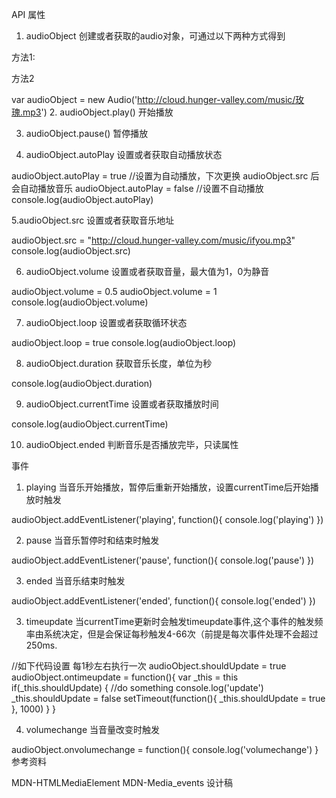 API
属性

1. audioObject
创建或者获取的audio对象，可通过以下两种方式得到

方法1:

<audio id="music" src="http://cloud.hunger-valley.com/music/玫瑰.mp3">你的浏览器不支持喔！</audio>
<script>
var audioObject = document.querySelector('#music')
</script>
方法2

var audioObject = new Audio('http://cloud.hunger-valley.com/music/玫瑰.mp3')
2. audioObject.play()
开始播放

3. audioObject.pause()
暂停播放

4. audioObject.autoPlay
设置或者获取自动播放状态

audioObject.autoPlay = true //设置为自动播放，下次更换 audioObject.src 后会自动播放音乐 audioObject.autoPlay = false //设置不自动播放 console.log(audioObject.autoPlay)

5.audioObject.src
设置或者获取音乐地址

audioObject.src = "http://cloud.hunger-valley.com/music/ifyou.mp3" console.log(audioObject.src)

6. audioObject.volume
设置或者获取音量，最大值为1，0为静音

audioObject.volume = 0.5 audioObject.volume = 1 console.log(audioObject.volume)

7. audioObject.loop
设置或者获取循环状态

audioObject.loop = true console.log(audioObject.loop)

8. audioObject.duration
获取音乐长度，单位为秒

console.log(audioObject.duration)

9. audioObject.currentTime
设置或者获取播放时间

console.log(audioObject.currentTime)

10. audioObject.ended
判断音乐是否播放完毕，只读属性

事件
1. playing
当音乐开始播放，暂停后重新开始播放，设置currentTime后开始播放时触发

audioObject.addEventListener('playing', function(){ console.log('playing') })

2. pause
当音乐暂停时和结束时触发

audioObject.addEventListener('pause', function(){ console.log('pause') })

3. ended
当音乐结束时触发

audioObject.addEventListener('ended', function(){ console.log('ended') })

3. timeupdate
当currentTime更新时会触发timeupdate事件,这个事件的触发频率由系统决定，但是会保证每秒触发4-66次（前提是每次事件处理不会超过250ms.

//如下代码设置 每1秒左右执行一次 audioObject.shouldUpdate = true audioObject.ontimeupdate = function(){ var _this = this if(_this.shouldUpdate) { //do something console.log('update') _this.shouldUpdate = false setTimeout(function(){ _this.shouldUpdate = true }, 1000) } }

4. volumechange
当音量改变时触发

audioObject.onvolumechange = function(){ console.log('volumechange') } 参考资料

MDN-HTMLMediaElement MDN-Media_events 设计稿